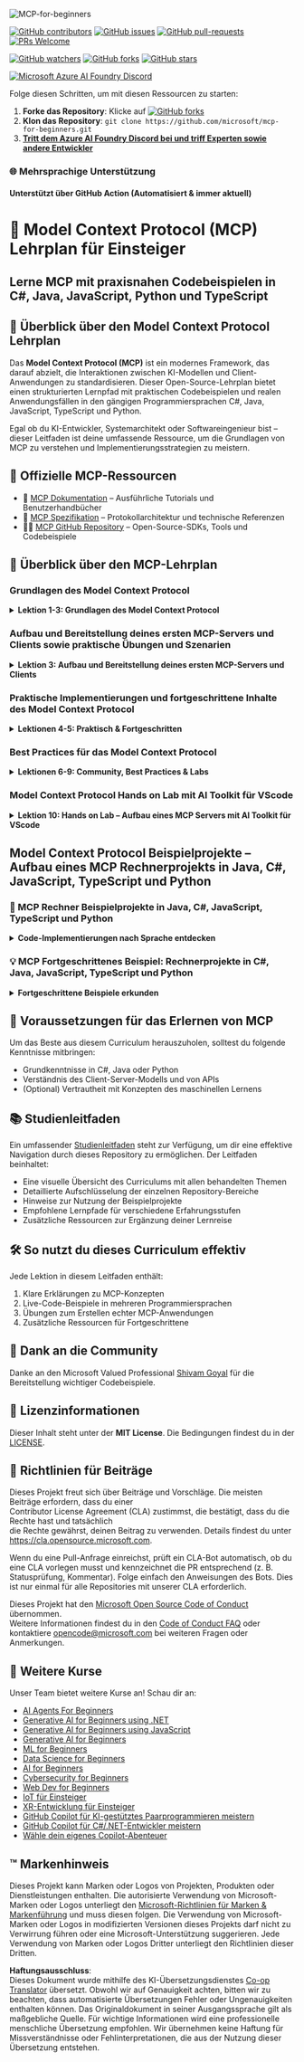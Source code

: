 <!--
CO_OP_TRANSLATOR_METADATA:
{
  "original_hash": "44405cc3bec37703b241dd4d8336e54a",
  "translation_date": "2025-07-01T09:24:45+00:00",
  "source_file": "README.md",
  "language_code": "de"
}
-->
![MCP-for-beginners](../../translated_images/mcp-beginners.2ce2b317996369ff66c5b72e25eff9d4288ab2741fc70c0b4e523d1ae1e249fd.de.png) 

[![GitHub contributors](https://img.shields.io/github/contributors/microsoft/mcp-for-beginners.svg)](https://GitHub.com/microsoft/mcp-for-beginners/graphs/contributors)
[![GitHub issues](https://img.shields.io/github/issues/microsoft/mcp-for-beginners.svg)](https://GitHub.com/microsoft/mcp-for-beginners/issues)
[![GitHub pull-requests](https://img.shields.io/github/issues-pr/microsoft/mcp-for-beginners.svg)](https://GitHub.com/microsoft/mcp-for-beginners/pulls)
[![PRs Welcome](https://img.shields.io/badge/PRs-welcome-brightgreen.svg?style=flat-square)](http://makeapullrequest.com)

[![GitHub watchers](https://img.shields.io/github/watchers/microsoft/mcp-for-beginners.svg?style=social&label=Watch)](https://GitHub.com/microsoft/mcp-for-beginners/watchers)
[![GitHub forks](https://img.shields.io/github/forks/microsoft/mcp-for-beginners.svg?style=social&label=Fork)](https://GitHub.com/microsoft/mcp-for-beginners/fork)
[![GitHub stars](https://img.shields.io/github/stars/microsoft/mcp-for-beginners?style=social&label=Star)](https://GitHub.com/microsoft/mcp-for-beginners/stargazers)


[![Microsoft Azure AI Foundry Discord](https://dcbadge.vercel.app/api/server/ByRwuEEgH4)](https://discord.com/invite/ByRwuEEgH4)


Folge diesen Schritten, um mit diesen Ressourcen zu starten:
1. **Forke das Repository**: Klicke auf [![GitHub forks](https://img.shields.io/github/forks/microsoft/mcp-for-beginners.svg?style=social&label=Fork)](https://GitHub.com/microsoft/mcp-for-beginners/fork)
2. **Klon das Repository**:   `git clone https://github.com/microsoft/mcp-for-beginners.git`
3. [**Tritt dem Azure AI Foundry Discord bei und triff Experten sowie andere Entwickler**](https://discord.com/invite/ByRwuEEgH4)


### 🌐 Mehrsprachige Unterstützung

#### Unterstützt über GitHub Action (Automatisiert & immer aktuell)

# 🚀 Model Context Protocol (MCP) Lehrplan für Einsteiger

## **Lerne MCP mit praxisnahen Codebeispielen in C#, Java, JavaScript, Python und TypeScript**

## 🧠 Überblick über den Model Context Protocol Lehrplan

Das **Model Context Protocol (MCP)** ist ein modernes Framework, das darauf abzielt, die Interaktionen zwischen KI-Modellen und Client-Anwendungen zu standardisieren. Dieser Open-Source-Lehrplan bietet einen strukturierten Lernpfad mit praktischen Codebeispielen und realen Anwendungsfällen in den gängigen Programmiersprachen C#, Java, JavaScript, TypeScript und Python.

Egal ob du KI-Entwickler, Systemarchitekt oder Softwareingenieur bist – dieser Leitfaden ist deine umfassende Ressource, um die Grundlagen von MCP zu verstehen und Implementierungsstrategien zu meistern.

## 🔗 Offizielle MCP-Ressourcen

- 📘 [MCP Dokumentation](https://modelcontextprotocol.io/) – Ausführliche Tutorials und Benutzerhandbücher  
- 📜 [MCP Spezifikation](https://spec.modelcontextprotocol.io/) – Protokollarchitektur und technische Referenzen  
- 🧑‍💻 [MCP GitHub Repository](https://github.com/modelcontextprotocol) – Open-Source-SDKs, Tools und Codebeispiele  

## 🧭 Überblick über den MCP-Lehrplan

### Grundlagen des Model Context Protocol  
<details>
  <summary><strong> Lektion 1-3: Grundlagen des Model Context Protocol</strong></summary>

- **00. Einführung in MCP**  
  Überblick über das Model Context Protocol und seine Bedeutung in KI-Pipelines. [Weiterlesen](./00-Introduction/README.md)
- **01. Erläuterung der Kernkonzepte**  
  Detaillierte Erklärung der zentralen MCP-Konzepte. [Weiterlesen](./01-CoreConcepts/README.md)
- **02. Sicherheit im MCP**  
  Sicherheitsbedrohungen und bewährte Praktiken. [Weiterlesen](./02-Security/README.md)
- **03. Erste Schritte mit MCP**  
  Einrichtung der Umgebung, grundlegende Server/Clients, Integration. [Weiterlesen](./03-GettingStarted/README.md)
</details>

### Aufbau und Bereitstellung deines ersten MCP-Servers und Clients sowie praktische Übungen und Szenarien  
<details>
  <summary><strong> Lektion 3: Aufbau und Bereitstellung deines ersten MCP-Servers und Clients</strong></summary>

- **3.1. Erster Server** – [Anleitung](./03-GettingStarted/01-first-server/README.md)
- **3.2. Erster Client** – [Anleitung](./03-GettingStarted/02-client/README.md)
- **3.3. Client mit LLM** – [Anleitung](./03-GettingStarted/03-llm-client/README.md)
- **3.4. Nutzung eines Servers mit Visual Studio Code** – [Anleitung](./03-GettingStarted/04-vscode/README.md)
- **3.5. Erstellen eines Servers mit SSE** – [Anleitung](./03-GettingStarted/05-sse-server/README.md)
- **3.6. HTTP Streaming** – [Anleitung](./03-GettingStarted/06-http-streaming/README.md)
- **3.7. Verwendung des AI Toolkits** – [Anleitung](./03-GettingStarted/07-aitk/README.md)
- **3.8. Testen deines Servers** – [Anleitung](./03-GettingStarted/08-testing/README.md)
- **3.9. Deployment deines Servers** – [Anleitung](./03-GettingStarted/09-deployment/README.md)
</details>

### Praktische Implementierungen und fortgeschrittene Inhalte des Model Context Protocol  
<details>
  <summary><strong> Lektionen 4-5: Praktisch & Fortgeschritten</strong></summary>

- **04. Praktische Umsetzung**  
  SDKs, Debugging, Tests, wiederverwendbare Prompt-Vorlagen. [Weiterlesen](./04-PracticalImplementation/README.md)
- **05. Fortgeschrittene Themen im MCP**  
  Multi-modale KI, Skalierung, Einsatz in Unternehmen. [Weiterlesen](./05-AdvancedTopics/README.md)
- **5.1. MCP-Integration mit Azure** – [Anleitung](./05-AdvancedTopics/mcp-integration/README.md)
- **5.2. Multi-Modality** – [Anleitung](./05-AdvancedTopics/mcp-multi-modality/README.md)
- **5.3. MCP OAuth2 Demo** – [Anleitung](./05-AdvancedTopics/mcp-oauth2-demo/README.md)
- **5.4. Root Contexts** – [Anleitung](./05-AdvancedTopics/mcp-root-contexts/README.md)
- **5.5. Routing** – [Anleitung](./05-AdvancedTopics/mcp-routing/README.md)
- **5.6. Sampling** – [Anleitung](./05-AdvancedTopics/mcp-sampling/README.md)
- **5.7. Skalierung** – [Anleitung](./05-AdvancedTopics/mcp-scaling/README.md)
- **5.8. Sicherheit** – [Anleitung](./05-AdvancedTopics/mcp-security/README.md)
- **5.9. Web Search MCP** – [Anleitung](./05-AdvancedTopics/web-search-mcp/README.md)
- **5.10. Echtzeit-Streaming** – [Anleitung](./05-AdvancedTopics/mcp-realtimestreaming/README.md)
- **5.11. Echtzeit-Websuche** – [Anleitung](./05-AdvancedTopics/mcp-realtimesearch/README.md)
- **5.12. Entra ID Authentifizierung für Model Context Protocol Server** – [Anleitung](./05-AdvancedTopics/mcp-security-entra/README.md)
</details>

### Best Practices für das Model Context Protocol  
<details>
  <summary><strong> Lektionen 6-9: Community, Best Practices & Labs</strong></summary>
- **06. Community Contributions** – [Guide](./06-CommunityContributions/README.md)  
- **07. Insights from Early Adoption** – [Guide](./07-LessonsFromEarlyAdoption/README.md)  
- **08. Best Practices for MCP** – [Guide](./08-BestPractices/README.md)  
- **09. MCP Case Studies** – [Guide](./09-CaseStudy/README.md)  
</details>

### Model Context Protocol Hands on Lab mit AI Toolkit für VScode  
<details>  
  <summary><strong>Lektion 10: Hands on Lab – Aufbau eines MCP Servers mit AI Toolkit für VScode</strong></summary>  
    
- **10. Optimierung von KI-Workflows: Aufbau eines MCP Servers mit AI Toolkit** – [Hands On Lab](./10-StreamliningAIWorkflowsBuildingAnMCPServerWithAIToolkit/README.md)  
</details>

## Model Context Protocol Beispielprojekte – Aufbau eines MCP Rechnerprojekts in Java, C#, JavaScript, TypeScript und Python

### 🧮 MCP Rechner Beispielprojekte in Java, C#, JavaScript, TypeScript und Python  
<details>  
  <summary><strong>Code-Implementierungen nach Sprache entdecken</strong></summary>  

  - [C# MCP Server Beispiel](./03-GettingStarted/samples/csharp/README.md)  
  - [Java MCP Rechner](./03-GettingStarted/samples/java/calculator/README.md)  
  - [JavaScript MCP Demo](./03-GettingStarted/samples/javascript/README.md)  
  - [Python MCP Server](../../03-GettingStarted/samples/python/mcp_calculator_server.py)  
  - [TypeScript MCP Beispiel](./03-GettingStarted/samples/typescript/README.md)  

</details>

### 💡 MCP Fortgeschrittenes Beispiel: Rechnerprojekte in C#, Java, JavaScript, TypeScript und Python  
<details>  
  <summary><strong>Fortgeschrittene Beispiele erkunden</strong></summary>  

  - [Fortgeschrittenes C# Beispiel](./04-PracticalImplementation/samples/csharp/README.md)  
  - [Java Container App Beispiel](./04-PracticalImplementation/samples/java/containerapp/README.md)  
  - [JavaScript Fortgeschrittenes Beispiel](./04-PracticalImplementation/samples/javascript/README.md)  
  - [Python Komplexe Implementierung](../../04-PracticalImplementation/samples/python/mcp_sample.py)  
  - [TypeScript Container Beispiel](./04-PracticalImplementation/samples/typescript/README.md)  

</details>


## 🎯 Voraussetzungen für das Erlernen von MCP

Um das Beste aus diesem Curriculum herauszuholen, solltest du folgende Kenntnisse mitbringen:

- Grundkenntnisse in C#, Java oder Python  
- Verständnis des Client-Server-Modells und von APIs  
- (Optional) Vertrautheit mit Konzepten des maschinellen Lernens  

## 📚 Studienleitfaden

Ein umfassender [Studienleitfaden](./study_guide.md) steht zur Verfügung, um dir eine effektive Navigation durch dieses Repository zu ermöglichen. Der Leitfaden beinhaltet:

- Eine visuelle Übersicht des Curriculums mit allen behandelten Themen  
- Detaillierte Aufschlüsselung der einzelnen Repository-Bereiche  
- Hinweise zur Nutzung der Beispielprojekte  
- Empfohlene Lernpfade für verschiedene Erfahrungsstufen  
- Zusätzliche Ressourcen zur Ergänzung deiner Lernreise  

## 🛠️ So nutzt du dieses Curriculum effektiv

Jede Lektion in diesem Leitfaden enthält:

1. Klare Erklärungen zu MCP-Konzepten  
2. Live-Code-Beispiele in mehreren Programmiersprachen  
3. Übungen zum Erstellen echter MCP-Anwendungen  
4. Zusätzliche Ressourcen für Fortgeschrittene  


## 🌟 Dank an die Community

Danke an den Microsoft Valued Professional [Shivam Goyal](https://www.linkedin.com/in/shivam2003/) für die Bereitstellung wichtiger Codebeispiele.  

## 📜 Lizenzinformationen

Dieser Inhalt steht unter der **MIT License**. Die Bedingungen findest du in der [LICENSE](../../LICENSE).  

## 🤝 Richtlinien für Beiträge

Dieses Projekt freut sich über Beiträge und Vorschläge. Die meisten Beiträge erfordern, dass du einer  
Contributor License Agreement (CLA) zustimmst, die bestätigt, dass du die Rechte hast und tatsächlich  
die Rechte gewährst, deinen Beitrag zu verwenden. Details findest du unter <https://cla.opensource.microsoft.com>.  

Wenn du eine Pull-Anfrage einreichst, prüft ein CLA-Bot automatisch, ob du eine CLA vorlegen musst und kennzeichnet die PR entsprechend (z. B. Statusprüfung, Kommentar). Folge einfach den Anweisungen des Bots. Dies ist nur einmal für alle Repositories mit unserer CLA erforderlich.  

Dieses Projekt hat den [Microsoft Open Source Code of Conduct](https://opensource.microsoft.com/codeofconduct/) übernommen.  
Weitere Informationen findest du in den [Code of Conduct FAQ](https://opensource.microsoft.com/codeofconduct/faq/) oder kontaktiere [opencode@microsoft.com](mailto:opencode@microsoft.com) bei weiteren Fragen oder Anmerkungen.  

## 🎒 Weitere Kurse  
Unser Team bietet weitere Kurse an! Schau dir an:  

- [AI Agents For Beginners](https://github.com/microsoft/ai-agents-for-beginners?WT.mc_id=academic-105485-koreyst)  
- [Generative AI for Beginners using .NET](https://github.com/microsoft/Generative-AI-for-beginners-dotnet?WT.mc_id=academic-105485-koreyst)  
- [Generative AI for Beginners using JavaScript](https://github.com/microsoft/generative-ai-with-javascript?WT.mc_id=academic-105485-koreyst)  
- [Generative AI for Beginners](https://github.com/microsoft/generative-ai-for-beginners?WT.mc_id=academic-105485-koreyst)  
- [ML for Beginners](https://aka.ms/ml-beginners?WT.mc_id=academic-105485-koreyst)  
- [Data Science for Beginners](https://aka.ms/datascience-beginners?WT.mc_id=academic-105485-koreyst)  
- [AI for Beginners](https://aka.ms/ai-beginners?WT.mc_id=academic-105485-koreyst)  
- [Cybersecurity for Beginners](https://github.com/microsoft/Security-101??WT.mc_id=academic-96948-sayoung)  
- [Web Dev for Beginners](https://aka.ms/webdev-beginners?WT.mc_id=academic-105485-koreyst)
- [IoT für Einsteiger](https://aka.ms/iot-beginners?WT.mc_id=academic-105485-koreyst)
- [XR-Entwicklung für Einsteiger](https://github.com/microsoft/xr-development-for-beginners?WT.mc_id=academic-105485-koreyst)
- [GitHub Copilot für KI-gestütztes Paarprogrammieren meistern](https://aka.ms/GitHubCopilotAI?WT.mc_id=academic-105485-koreyst)
- [GitHub Copilot für C#/.NET-Entwickler meistern](https://github.com/microsoft/mastering-github-copilot-for-dotnet-csharp-developers?WT.mc_id=academic-105485-koreyst)
- [Wähle dein eigenes Copilot-Abenteuer](https://github.com/microsoft/CopilotAdventures?WT.mc_id=academic-105485-koreyst)


## ™️ Markenhinweis

Dieses Projekt kann Marken oder Logos von Projekten, Produkten oder Dienstleistungen enthalten. Die autorisierte Verwendung von Microsoft-Marken oder Logos unterliegt den [Microsoft-Richtlinien für Marken & Markenführung](https://www.microsoft.com/legal/intellectualproperty/trademarks/usage/general) und muss diesen folgen. Die Verwendung von Microsoft-Marken oder Logos in modifizierten Versionen dieses Projekts darf nicht zu Verwirrung führen oder eine Microsoft-Unterstützung suggerieren. Jede Verwendung von Marken oder Logos Dritter unterliegt den Richtlinien dieser Dritten.

**Haftungsausschluss**:  
Dieses Dokument wurde mithilfe des KI-Übersetzungsdienstes [Co-op Translator](https://github.com/Azure/co-op-translator) übersetzt. Obwohl wir auf Genauigkeit achten, bitten wir zu beachten, dass automatisierte Übersetzungen Fehler oder Ungenauigkeiten enthalten können. Das Originaldokument in seiner Ausgangssprache gilt als maßgebliche Quelle. Für wichtige Informationen wird eine professionelle menschliche Übersetzung empfohlen. Wir übernehmen keine Haftung für Missverständnisse oder Fehlinterpretationen, die aus der Nutzung dieser Übersetzung entstehen.